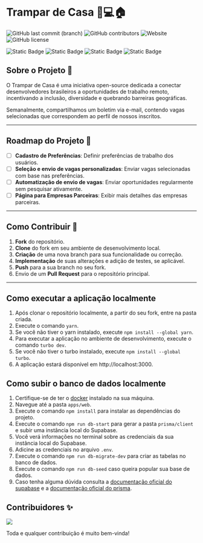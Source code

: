 # Trampar de Casa 👨💻🏠

![GitHub last commit (branch)](https://img.shields.io/github/last-commit/ocodista/trampar-de-casa/main)
![GitHub contributors](https://img.shields.io/github/contributors/ocodista/trampar-de-casa)
![Website](https://img.shields.io/website?up_message=online&up_color=green&down_message=offline&down_color=red&url=https%3A%2F%2Fwww.trampardecasa.com.br%2F)
![GitHub license](https://img.shields.io/github/license/ocodista/trampar-de-casa)

![Static Badge](https://img.shields.io/badge/nextjs-white?style=for-the-badge&logo=nextdotjs&logoColor=white&labelColor=black&color=white)
![Static Badge](https://img.shields.io/badge/typescript-%2306B6D4?style=for-the-badge&logo=typescript&labelColor=white&color=%233178C6)
![Static Badge](https://img.shields.io/badge/vite-%23646CFF?style=for-the-badge&logo=vite&labelColor=black)
![Static Badge](https://img.shields.io/badge/tailwindcss-%2306B6D4?style=for-the-badge&logo=tailwindcss&labelColor=black&color=%2306B6D4)

## Sobre o Projeto 🎯

O Trampar de Casa é uma iniciativa open-source dedicada a conectar desenvolvedores brasileiros a oportunidades de trabalho remoto, incentivando a inclusão, diversidade e quebrando barreiras geográficas.

Semanalmente, compartilhamos um boletim via e-mail, contendo vagas selecionadas que correspondem ao perfil de nossos inscritos.

---

## Roadmap do Projeto 🚧

- [ ] **Cadastro de Preferências**: Definir preferências de trabalho dos usuários.
- [ ] **Seleção e envio de vagas personalizadas**: Enviar vagas selecionadas com base nas preferências.
- [ ] **Automatização de envio de vagas**: Enviar oportunidades regularmente sem pesquisar ativamente.
- [ ] **Página para Empresas Parceiras**: Exibir mais detalhes das empresas parceiras.

---

## Como Contribuir 🚀

1. **Fork** do repositório.
2. **Clone** do fork em seu ambiente de desenvolvimento local.
3. **Criação** de uma nova branch para sua funcionalidade ou correção.
4. **Implementação** de suas alterações e adição de testes, se aplicável.
5. **Push** para a sua branch no seu fork.
6. Envio de um **Pull Request** para o repositório principal.

---

## Como executar a aplicação localmente

1. Após clonar o repositório localmente, a partir do seu fork, entre na pasta criada.
2. Execute o comando `yarn`.
3. Se você não tiver o yarn instalado, execute `npm install --global yarn`.
4. Para executar a aplicação no ambiente de desenvolvimento, execute o comando `turbo dev`.
5. Se você não tiver o turbo instalado, execute `npm install --global turbo`.
6. A aplicação estará disponível em http://localhost:3000.

## Como subir o banco de dados localmente

1. Certifique-se de ter o [docker](https://www.docker.com/) instalado na sua máquina.
2. Navegue até a pasta `apps/web`.
3. Execute o comando `npm install` para instalar as dependências do projeto.
4. Execute o comando `npm run db-start` para gerar a pasta `prisma/client` e subir uma instância local do Supabase.
5. Você verá informações no terminal sobre as credenciais da sua instância local do Supabase.
6. Adicine as credenciais no arquivo `.env`.
7. Execute o comando `npm run db-migrate-dev` para criar as tabelas no banco de dados.
8. Execute o comando `npm run db-seed` caso queira popular sua base de dados.
9. Caso tenha alguma dúvida consulta a [documentação oficial do supabase](https://supabase.com/docs/guides/getting-started/local-development) e a [documentação oficial do prisma](https://www.prisma.io/docs/guides/migrate/seed-database).

## Contribuidores ✨

<a href="https://github.com/ocodista/trampar-de-casa/graphs/contributors">
  <img src="https://contrib.rocks/image?repo=ocodista/trampar-de-casa&anon=0&columns=20&max=100" />
</a>

Toda e qualquer contribuição é muito bem-vinda!
